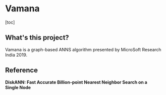 # Vamana

[toc]

## What's this project?

Vamana is a graph-based ANNS algorithm presented by MicroSoft Research India 2019. 

## Reference

**DiskANN: Fast Accurate Billion-point Nearest Neighbor Search on a Single Node**